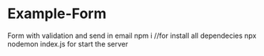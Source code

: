 # Example-Form
Form with validation and send in email
npm i //for install all dependecies
npx nodemon index.js for start the server 
